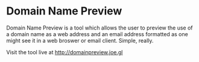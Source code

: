 Domain Name Preview
=============

Domain Name Preview is a tool which allows the user to preview the use of a domain name as a web address and an email address formatted as one might see it in a web broswer or email client.
Simple, really.

Visit the tool live at http://domainpreview.joe.gl
